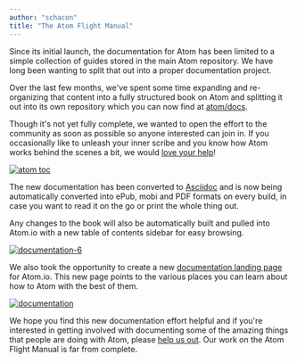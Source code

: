 ```yaml
---
author: "schacon"
title: "The Atom Flight Manual"
---
```


Since its initial launch, the documentation for Atom has been limited to a simple collection of guides stored in the main Atom repository. We have long been wanting to split that out into a proper documentation project.

<!--more-->

Over the last few months, we've spent some time expanding and re-organizing that content into a fully structured book on Atom and splitting it out into its own repository which you can now find at [atom/docs](https://github.com/atom/docs).

Though it's not yet fully complete, we wanted to open the effort to the community as soon as possible so anyone interested can join in. If you occasionally like to unleash your inner scribe and you know how Atom works behind the scenes a bit, we would [love your help](https://github.com/atom/docs/blob/master/CONTRIBUTING.md)!

[![atom toc](https://cloud.githubusercontent.com/assets/70/6445192/95ff36f8-c102-11e4-9d28-de512ee7d97d.png)](https://flight-manual.atom-editor.cc/)

The new documentation has been converted to [Asciidoc](http://asciidoctor.org/docs/what-is-asciidoc/) and is now being automatically converted into ePub, mobi and PDF formats on every build, in case you want to read it on the go or print the whole thing out.

Any changes to the book will also be automatically built and pulled into Atom.io with a new table of contents sidebar for easy browsing.

[![documentation-6](https://cloud.githubusercontent.com/assets/70/6445353/b2504cec-c103-11e4-9348-c57daa47bcf0.png)](https://flight-manual.atom-editor.cc/using-atom/sections/panes/)

We also took the opportunity to create a new [documentation landing page](/docs) for  Atom.io. This new page points to the various places you can learn about how to Atom with the best of them.

[![documentation](https://cloud.githubusercontent.com/assets/70/6445283/33075a84-c103-11e4-934b-cf14296d90eb.png)](/docs)

We hope you find this new documentation effort helpful and if you're interested in getting involved with documenting some of the amazing things that people are doing with Atom, please [help us out](https://github.com/atom/docs/blob/master/CONTRIBUTING.md). Our work on the Atom Flight Manual is far from complete.
